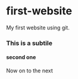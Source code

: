 # first-website
My first website using git.

### This is a subtile
#### second one
Now on to the next
